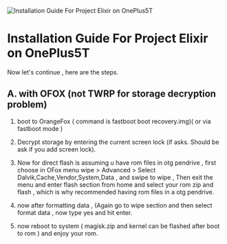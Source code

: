 ![Installation Guide For Project Elixir on OnePlus5T](https://i.imgur.com/Hb3gl9Q.jpg "Installation")

# Installation Guide For Project Elixir on OnePlus5T


Now let's continue , here are the steps.

## A. with OFOX (not TWRP for storage decryption problem)

1. boot to OrangeFox ( command is fastboot boot recovery.img)( or via fastboot mode )

2. Decrypt storage by entering the current screen lock (if asks. Should be ask if you add screen lock).

3. Now for direct flash is assuming u have rom files in otg pendrive , first choose in OFox menu wipe > Advanced > Select Dalvik,Cache,Vendor,System,Data , and swipe to wipe , Then exit the menu and enter flash section from home and select your rom zip and flash , which is why recommended having rom files in a otg pendrive.

4. now after formatting data , (Again go to wipe section and then select format data , now type yes and hit enter.

5. now reboot to system ( magisk.zip and kernel can be flashed after boot to rom ) and enjoy your rom.
